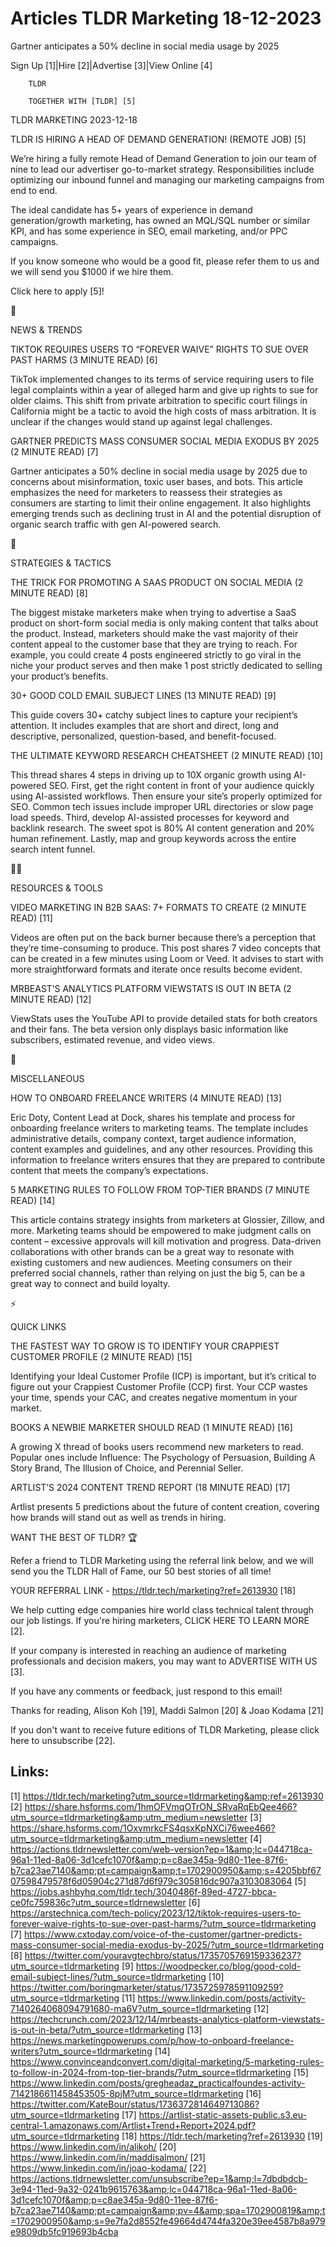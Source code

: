 # Articles TLDR Marketing 18-12-2023

Gartner anticipates a 50% decline in social media usage by 2025  

Sign Up [1]|Hire [2]|Advertise [3]|View Online [4] 

 		TLDR 

 		TOGETHER WITH [TLDR] [5]

TLDR MARKETING 2023-12-18

 TLDR IS HIRING A HEAD OF DEMAND GENERATION! (REMOTE JOB) [5] 

 We’re hiring a fully remote Head
of Demand Generation to join our team of nine to lead our
advertiser go-to-market strategy.
Responsibilities include optimizing our inbound funnel and managing
our marketing campaigns from end to end.

The ideal candidate has 5+ years of experience in demand
generation/growth marketing, has owned an MQL/SQL number or similar
KPI, and has some experience in SEO, email marketing, and/or PPC
campaigns.

If you know someone who would be a good fit, please refer them to
us and we will send you $1000 if we hire them.

Click here to apply [5]!

📱 

NEWS & TRENDS

 TIKTOK REQUIRES USERS TO “FOREVER WAIVE” RIGHTS TO SUE OVER PAST
HARMS (3 MINUTE READ) [6] 

 TikTok implemented changes to its terms of service requiring users to
file legal complaints within a year of alleged harm and give up rights
to sue for older claims. This shift from private arbitration to
specific court filings in California might be a tactic to avoid the
high costs of mass arbitration. It is unclear if the changes would
stand up against legal challenges. 

 GARTNER PREDICTS MASS CONSUMER SOCIAL MEDIA EXODUS BY 2025 (2 MINUTE
READ) [7] 

 Gartner anticipates a 50% decline in social media usage by 2025 due
to concerns about misinformation, toxic user bases, and bots. This
article emphasizes the need for marketers to reassess their strategies
as consumers are starting to limit their online engagement. It also
highlights emerging trends such as declining trust in AI and the
potential disruption of organic search traffic with gen AI-powered
search. 

🚀 

STRATEGIES & TACTICS

 THE TRICK FOR PROMOTING A SAAS PRODUCT ON SOCIAL MEDIA (2 MINUTE
READ) [8] 

 The biggest mistake marketers make when trying to advertise a SaaS
product on short-form social media is only making content that talks
about the product. Instead, marketers should make the vast majority of
their content appeal to the customer base that they are trying to
reach. For example, you could create 4 posts engineered strictly to go
viral in the niche your product serves and then make 1 post strictly
dedicated to selling your product’s benefits. 

 30+ GOOD COLD EMAIL SUBJECT LINES (13 MINUTE READ) [9] 

 This guide covers 30+ catchy subject lines to capture your
recipient’s attention. It includes examples that are short and
direct, long and descriptive, personalized, question-based, and
benefit-focused. 

 THE ULTIMATE KEYWORD RESEARCH CHEATSHEET (2 MINUTE READ) [10] 

 This thread shares 4 steps in driving up to 10X organic growth using
AI-powered SEO. First, get the right content in front of your audience
quickly using AI-assisted workflows. Then ensure your site’s
properly optimized for SEO. Common tech issues include improper URL
directories or slow page load speeds. Third, develop AI-assisted
processes for keyword and backlink research. The sweet spot is 80% AI
content generation and 20% human refinement. Lastly, map and group
keywords across the entire search intent funnel. 

🧑‍💻 

RESOURCES & TOOLS

 VIDEO MARKETING IN B2B SAAS: 7+ FORMATS TO CREATE (2 MINUTE READ)
[11] 

 Videos are often put on the back burner because there’s a
perception that they’re time-consuming to produce. This post shares
7 video concepts that can be created in a few minutes using Loom or
Veed. It advises to start with more straightforward formats and
iterate once results become evident. 

 MRBEAST’S ANALYTICS PLATFORM VIEWSTATS IS OUT IN BETA (2 MINUTE
READ) [12] 

 ViewStats uses the YouTube API to provide detailed stats for both
creators and their fans. The beta version only displays basic
information like subscribers, estimated revenue, and video views. 

🎁 

MISCELLANEOUS

 HOW TO ONBOARD FREELANCE WRITERS (4 MINUTE READ) [13] 

 Eric Doty, Content Lead at Dock, shares his template and process for
onboarding freelance writers to marketing teams. The template includes
administrative details, company context, target audience information,
content examples and guidelines, and any other resources. Providing
this information to freelance writers ensures that they are prepared
to contribute content that meets the company’s expectations. 

 5 MARKETING RULES TO FOLLOW FROM TOP-TIER BRANDS (7 MINUTE READ) [14]


 This article contains strategy insights from marketers at Glossier,
Zillow, and more. Marketing teams should be empowered to make judgment
calls on content – excessive approvals will kill motivation and
progress. Data-driven collaborations with other brands can be a great
way to resonate with existing customers and new audiences. Meeting
consumers on their preferred social channels, rather than relying on
just the big 5, can be a great way to connect and build loyalty. 

⚡ 

QUICK LINKS

 THE FASTEST WAY TO GROW IS TO IDENTIFY YOUR CRAPPIEST CUSTOMER
PROFILE (2 MINUTE READ) [15] 

 Identifying your Ideal Customer Profile (ICP) is important, but
it’s critical to figure out your Crappiest Customer Profile (CCP)
first. Your CCP wastes your time, spends your CAC, and creates
negative momentum in your market. 

 BOOKS A NEWBIE MARKETER SHOULD READ (1 MINUTE READ) [16] 

 A growing X thread of books users recommend new marketers to read.
Popular ones include Influence: The Psychology of Persuasion, Building
A Story Brand, The Illusion of Choice, and Perennial Seller. 

 ARTLIST’S 2024 CONTENT TREND REPORT (18 MINUTE READ) [17] 

 Artlist presents 5 predictions about the future of content creation,
covering how brands will stand out as well as trends in hiring. 

WANT THE BEST OF TLDR? 🏆

Refer a friend to TLDR Marketing using the referral link below, and we
will send you the TLDR Hall of Fame, our 50 best stories of all time!

YOUR REFERRAL LINK - https://tldr.tech/marketing?ref=2613930 [18]

 We help cutting edge companies hire world class technical talent
through our job listings. If you're hiring marketers, CLICK HERE TO
LEARN MORE [2]. 

If your company is interested in reaching an audience of marketing
professionals and decision makers, you may want to ADVERTISE WITH US
[3]. 

If you have any comments or feedback, just respond to this email! 

Thanks for reading, 
Alison Koh [19], Maddi Salmon [20] & Joao Kodama [21] 

If you don't want to receive future editions of TLDR Marketing,
please click here to unsubscribe [22]. 

 

Links:
------
[1] https://tldr.tech/marketing?utm_source=tldrmarketing&amp;ref=2613930
[2] https://share.hsforms.com/1hmOFVmqOTrON_SRvaRqEbQee466?utm_source=tldrmarketing&amp;utm_medium=newsletter
[3] https://share.hsforms.com/1OxvmrkcFS4qsxKpNXCi76wee466?utm_source=tldrmarketing&amp;utm_medium=newsletter
[4] https://actions.tldrnewsletter.com/web-version?ep=1&amp;lc=044718ca-96a1-11ed-8a06-3d1cefc1070f&amp;p=c8ae345a-9d80-11ee-87f6-b7ca23ae7140&amp;pt=campaign&amp;t=1702900950&amp;s=4205bbf6707598479578f6d05904c271d87d6f979c305816dc907a3103083064
[5] https://jobs.ashbyhq.com/tldr.tech/3040486f-89ed-4727-bbca-ce0fc759836c?utm_source=tldrnewsletter
[6] https://arstechnica.com/tech-policy/2023/12/tiktok-requires-users-to-forever-waive-rights-to-sue-over-past-harms/?utm_source=tldrmarketing
[7] https://www.cxtoday.com/voice-of-the-customer/gartner-predicts-mass-consumer-social-media-exodus-by-2025/?utm_source=tldrmarketing
[8] https://twitter.com/youravgtechbro/status/1735705769159336237?utm_source=tldrmarketing
[9] https://woodpecker.co/blog/good-cold-email-subject-lines/?utm_source=tldrmarketing
[10] https://twitter.com/boringmarketer/status/1735725978591109259?utm_source=tldrmarketing
[11] https://www.linkedin.com/posts/activity-7140264068094791680-ma6V?utm_source=tldrmarketing
[12] https://techcrunch.com/2023/12/14/mrbeasts-analytics-platform-viewstats-is-out-in-beta/?utm_source=tldrmarketing
[13] https://news.marketingpowerups.com/p/how-to-onboard-freelance-writers?utm_source=tldrmarketing
[14] https://www.convinceandconvert.com/digital-marketing/5-marketing-rules-to-follow-in-2024-from-top-tier-brands/?utm_source=tldrmarketing
[15] https://www.linkedin.com/posts/gregheadaz_practicalfoundes-activity-7142186611458453505-8pjM?utm_source=tldrmarketing
[16] https://twitter.com/KateBour/status/1736372814649713086?utm_source=tldrmarketing
[17] https://artlist-static-assets-public.s3.eu-central-1.amazonaws.com/Artlist+Trend+Report+2024.pdf?utm_source=tldrmarketing
[18] https://tldr.tech/marketing?ref=2613930
[19] https://www.linkedin.com/in/alikoh/
[20] https://www.linkedin.com/in/maddisalmon/
[21] https://www.linkedin.com/in/joao-kodama/
[22] https://actions.tldrnewsletter.com/unsubscribe?ep=1&amp;l=7dbdbdcb-3e94-11ed-9a32-0241b9615763&amp;lc=044718ca-96a1-11ed-8a06-3d1cefc1070f&amp;p=c8ae345a-9d80-11ee-87f6-b7ca23ae7140&amp;pt=campaign&amp;pv=4&amp;spa=1702900819&amp;t=1702900950&amp;s=9e7fa2d8552fe49664d4744fa320e39ee4587b8a979e9809db5fc919693b4cba